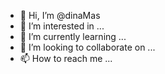 - 👋 Hi, I’m @dinaMas
- 👀 I’m interested in ...
- 🌱 I’m currently learning ...
- 💞️ I’m looking to collaborate on ...
- 📫 How to reach me ...

<!---
dinaMas/dinaMas is a ✨ special ✨ repository because its `README.md` (this file) appears on your GitHub profile.
You can click the Preview link to take a look at your changes.
--->
